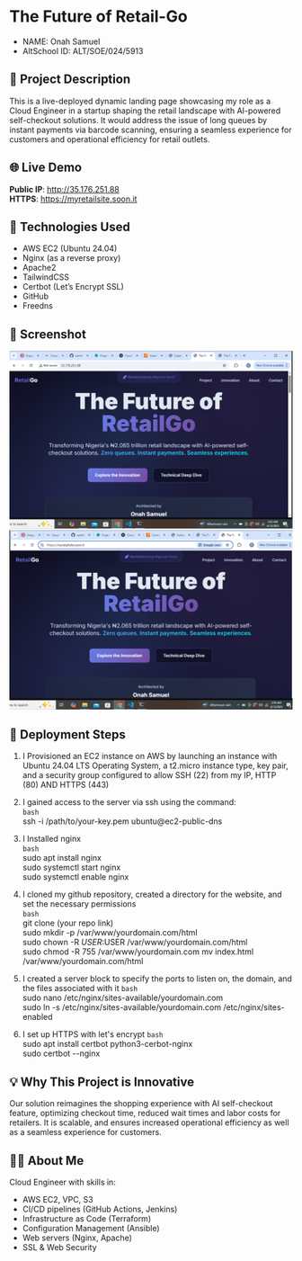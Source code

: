 # The Future of Retail-Go 
- NAME: Onah Samuel
- AltSchool ID: ALT/SOE/024/5913

## 📍 Project Description
This is a live-deployed dynamic landing page showcasing my role as a Cloud Engineer in a startup shaping the retail landscape with AI-powered self-checkout solutions. It would address the issue of long queues by instant payments via barcode scanning, ensuring a seamless experience for customers and operational efficiency for retail outlets.

## 🌐 Live Demo
**Public IP**: http://35.176.251.88  
**HTTPS**: https://myretailsite.soon.it

## 🔧 Technologies Used
- AWS EC2 (Ubuntu 24.04)
- Nginx (as a reverse proxy)
- Apache2
- TailwindCSS
- Certbot (Let’s Encrypt SSL)
- GitHub
- Freedns

## 📸 Screenshot
![Screenshot](./images/Screenshot%20(29).png)
![Screenshot](./images/Screenshot%20(30).png)

## 📜 Deployment Steps
1. I Provisioned an EC2 instance on AWS by launching an instance with Ubuntu 24.04 LTS Operating System, a t2.micro instance type, key pair, and a security group configured to allow SSH (22) from my IP, HTTP (80) AND HTTPS (443)  

2. I gained access to the server via ssh using the command:  
```bash```  
ssh -i /path/to/your-key.pem ubuntu@ec2-public-dns  

3. I Installed nginx  
```bash```  
sudo apt install nginx  
sudo systemctl start nginx  
sudo systemctl enable nginx  

4. I cloned my github repository, created a directory for the website, and set the necessary permissions  
```bash```   
git clone (your repo link)  
sudo mkdir -p /var/www/yourdomain.com/html  
sudo chown -R $USER:$USER /var/www/yourdomain.com/html  
sudo chmod -R 755 /var/www/yourdomain.com
mv index.html /var/www/yourdomain.com/html  

5. I created a server block to specify the ports to listen on, the domain, and the files associated with it
```bash```  
sudo nano /etc/nginx/sites-available/yourdomain.com  
sudo ln -s /etc/nginx/sites-available/yourdomain.com /etc/nginx/sites-enabled  

6. I set up HTTPS with let's encrypt 
```bash```  
sudo apt install certbot python3-cerbot-nginx  
sudo certbot --nginx

## 💡 Why This Project is Innovative
Our solution reimagines the shopping experience with AI self-checkout feature, optimizing checkout time, reduced wait times and labor costs for retailers. It is scalable, and ensures increased operational efficiency as well as a seamless experience for customers.

## 👨‍💻 About Me
 Cloud Engineer with skills in:
- AWS EC2, VPC, S3
- CI/CD pipelines (GitHub Actions, Jenkins)
- Infrastructure as Code (Terraform)
- Configuration Management (Ansible) 
- Web servers (Nginx, Apache)
- SSL & Web Security

